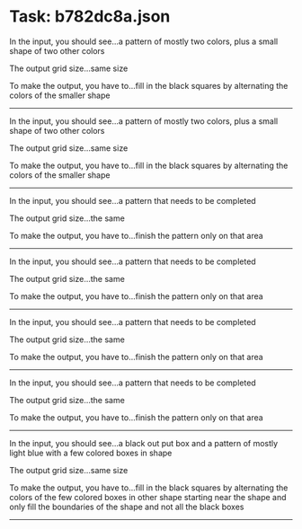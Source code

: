 # Task: b782dc8a.json

In the input, you should see...a pattern of mostly two colors, plus a small shape of two other colors

The output grid size...same size

To make the output, you have to...fill in the black squares by alternating the colors of the smaller shape

---

In the input, you should see...a pattern of mostly two colors, plus a small shape of two other colors

The output grid size...same size

To make the output, you have to...fill in the black squares by alternating the colors of the smaller shape

---

In the input, you should see...a pattern that needs to be completed

The output grid size...the same

To make the output, you have to...finish the pattern only on that area

---

In the input, you should see...a pattern that needs to be completed

The output grid size...the same

To make the output, you have to...finish the pattern only on that area

---

In the input, you should see...a pattern that needs to be completed

The output grid size...the same

To make the output, you have to...finish the pattern only on that area

---

In the input, you should see...a pattern that needs to be completed

The output grid size...the same

To make the output, you have to...finish the pattern only on that area

---

In the input, you should see...a black out put box and a pattern of mostly light blue with a few colored boxes in shape

The output grid size...same size

To make the output, you have to...fill in the black squares by alternating the colors of the few colored boxes in other shape starting near the shape and only fill the boundaries of the shape and not all the black boxes

---

